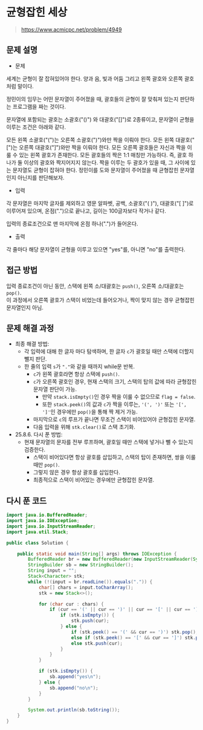 # 균형잡힌 세상

> https://www.acmicpc.net/problem/4949

## 문제 설명

- 문제

세계는 균형이 잘 잡혀있어야 한다. 양과 음, 빛과 어둠 그리고 왼쪽 괄호와 오른쪽 괄호처럼 말이다.

정민이의 임무는 어떤 문자열이 주어졌을 때, 괄호들의 균형이 잘 맞춰져 있는지 판단하는 프로그램을 짜는 것이다.

문자열에 포함되는 괄호는 소괄호("()") 와 대괄호("[]")로 2종류이고, 문자열이 균형을 이루는 조건은 아래와 같다.

모든 왼쪽 소괄호("(")는 오른쪽 소괄호(")")와만 짝을 이뤄야 한다.
모든 왼쪽 대괄호("[")는 오른쪽 대괄호("]")와만 짝을 이뤄야 한다.
모든 오른쪽 괄호들은 자신과 짝을 이룰 수 있는 왼쪽 괄호가 존재한다.
모든 괄호들의 짝은 1:1 매칭만 가능하다. 즉, 괄호 하나가 둘 이상의 괄호와 짝지어지지 않는다.
짝을 이루는 두 괄호가 있을 때, 그 사이에 있는 문자열도 균형이 잡혀야 한다.
정민이를 도와 문자열이 주어졌을 때 균형잡힌 문자열인지 아닌지를 판단해보자.

- 입력

각 문자열은 마지막 글자를 제외하고 영문 알파벳, 공백, 소괄호("( )"), 대괄호("[ ]")로 이루어져 있으며, 온점(".")으로 끝나고, 길이는 100글자보다 작거나 같다.

입력의 종료조건으로 맨 마지막에 온점 하나(".")가 들어온다.

- 출력

각 줄마다 해당 문자열이 균형을 이루고 있으면 "yes"를, 아니면 "no"를 출력한다.

## 접근 방법

입력 종료조건이 아닌 동안, 스택에 왼쪽 소/대괄호는 `push()`, 오른쪽 소/대괄호는 `pop()`.   
이 과정에서 오른쪽 괄호가 스택이 비었는데 들어오거나, 짝이 맞지 않는 경우 균형잡힌 문자열인지 아님.

## 문제 해결 과정

- 최종 해결 방법:
    - 각 입력에 대해 한 글자 마다 탐색하며, 한 글자 `c`가 괄호일 때만 스택에 더할지 뺄지 판단.
    - 한 줄의 입력 `s`가 `"."`와 같을 때까지 while문 반복.
        - `c`가 왼쪽 괄호라면 항상 스택에 `push()`.
        - `c`가 오른쪽 괄호인 경우, 현재 스택의 크기, 스택의 탑의 값에 따라 균형잡힌 문자열 판단이 가능.
            - 만약 `stack.isEmpty()`인 경우 짝을 이룰 수 없으므로 `flag = false`.
            - 또한 `stack.peek()`의 값과 `c`가 짝을 이루는, `'(', ')'` 또는 `'[', ']'`인 경우에만 `pop()`을 통해 짝 제거 가능.
        - 마지막으로 `c`의 루프가 끝나면 무조건 스택이 비어있어야 균형잡힌 문자열.
        - 다음 입력을 위해 `stk.clear()`로 스택 초기화.
- 25.8.6. 다시 푼 방법:
    - 현재 문자열의 문자를 전부 루프하며, 괄호일 때만 스택에 넣거나 뺄 수 있는지 검증한다.
        - 스택이 비어있다면 항상 괄호를 삽입하고, 스택의 탑이 존재하면, 쌍을 이룰 때만 `pop()`.
        - 그렇지 않은 경우 항상 괄호를 삽입한다.
        - 최종적으로 스택이 비어있는 경우에만 균형잡힌 문자열.

## 다시 푼 코드

```java
import java.io.BufferedReader;
import java.io.IOException;
import java.io.InputStreamReader;
import java.util.Stack;

public class Solution {

    public static void main(String[] args) throws IOException {
        BufferedReader br = new BufferedReader(new InputStreamReader(System.in));
        StringBuilder sb = new StringBuilder();
        String input = "";
        Stack<Character> stk;
        while (!(input = br.readLine()).equals(".")) {
            char[] chars = input.toCharArray();
            stk = new Stack<>();

            for (char cur : chars) {
                if (cur == '(' || cur == ')' || cur == '[' || cur == ']') {
                    if (stk.isEmpty()) {
                        stk.push(cur);
                    } else {
                        if (stk.peek() == '(' && cur == ')') stk.pop();
                        else if (stk.peek() == '[' && cur == ']') stk.pop();
                        else stk.push(cur);
                    }
                }
            }

            if (stk.isEmpty()) {
                sb.append("yes\n");
            } else {
                sb.append("no\n");
            }
        }

        System.out.println(sb.toString());
    }
}
```